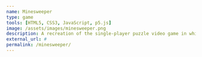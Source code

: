 ```yaml
---
name: Minesweeper
type: game
tools: [HTML5, CSS3, JavaScript, p5.js]
image: /assets/images/minesweeper.png
description: A recreation of the single-player puzzle video game in which a player has to clear a rectangular board containing hidden "mines"  without detonating any of them.
external_url: #
permalink: /minesweeper/
---
```

